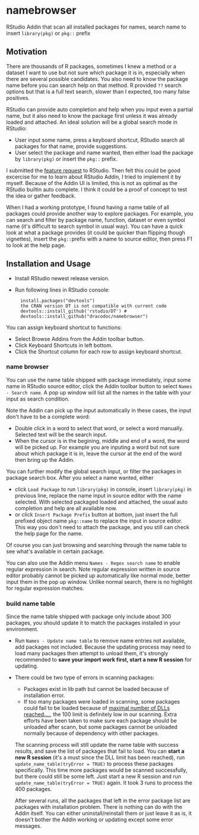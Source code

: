 # namebrowser
RStudio Addin that scan all installed packages for names, search name to insert `library(pkg)` or `pkg::` prefix

## Motivation
There are thousands of R packages, sometimes I knew a method or a dataset I want to use but not sure which package it is in, especially when there are several possible candidates. You also need to know the package name before you can search help on that method. R provided `??` search options but that is a full text search, slower than I expected, too many false positives.

RStudio can provide auto completion and help when you input even a partial name, but it also need to know the package first unless it was already loaded and attached. An ideal solution will be a global search mode in RStudio:
  
  - User input some name, press a keyboard shortcut, RStudio search all packages for that name, provide suggestions.
  - User select the package and name wanted, then either load the package by `library(pkg)` or insert the `pkg::` prefix.
  
I submitted the [feature request](https://support.rstudio.com/hc/en-us/community/posts/212206388-automatically-load-packages-like-the-auto-import-in-IntelliJ-IDEA) to RStudio. Then felt this could be good excercise for me to learn about RStudio Addin, I tried to implement it by myself. Because of the Addin UI is limited, this is not as optimal as the RStudio builtin auto complete. I think it could be a proof of concept to test the idea or gather feedback.  
  
When I had a working prototype, I found having a name table of all packages could provide another way to explore packages. For example, you can search and filter by package name, function, dataset or even symbol name (it's difficult to search symbol in usual way). You can have a quick look at what a package provides (it could be quicker than flipping though vignettes), insert the `pkg::`prefix with a name to source editor, then press F1 to look at the help page.

## Installation and Usage

- Install RStudio newest release version.
- Run following lines in RStudio console:

        install.packages("devtools") 
        the CRAN version DT is not compatible with current code
        devtools::install_github('rstudio/DT') # 
        devtools::install_github("dracodoc/namebrowser")

You can assign keyboard shortcut to functions:

- Select Browse Addins from the Addin toolbar button.
- Click Keyboard Shortcuts in left bottom.
- Click the Shortcut column for each row to assign keyboard shortcut.

### name browser

You can use the name table shipped with package immediately, input some name in RStudio source editor, click the Addin toolbar button to select `Names - Search name`. A pop up window will list all the names in the table with your input as search condition.

Note the Addin can pick up the input automatically in these cases, the input don't have to be a complete word:
- Double click in a word to select that word, or select a word manually. Selected text will be the search input.
- When the cursor is in the begining, middle and end of a word, the word will be picked up. For example you are inputing a word but not sure about which package it is in, leave the cursor at the end of the word then bring up the Addin.

You can further modify the global search input, or filter the packages in package search box. After you select a name wanted, either 
- click `Load Package` to run `library(pkg)` in console, insert `library(pkg)` in previous line, replace the name input in source editor with the name selected. With selected packaged loaded and attached, the usual auto completion and help are all available now.
- or click `Insert Package Prefix` button at bottom, just insert the full prefixed object name `pkg::name` to replace the input in source editor. This way you don't need to attach the package, and you still can check the help page for the name.

Of course you can just browsing and searching through the name table to see what's available in certain package.

You can also use the Addin menu `Names - Regex search name` to enable regular expression in search. Note regular expression written in source editor probably cannot be picked up automatically like normal mode, better input them in the pop up window. Unlike normal search, there is no highlight for regular expression matches.

### build name table

Since the name table shipped with package only include about 300 packages, you should update it to match the packages installed in your environment. 
- Run `Names - Update name table` to remove name entries not available, add packages not included. Because the updating process may need to load many packages then attempt to unload them, it's strongly recommended to **save your import work first, start a new R session** for updating.
- There could be two type of errors in scanning packages:
  * Packages exist in lib path but cannot be loaded because of installation error. 
  * If too many packages were loaded in scanning, some packages could fail to be loaded because of [maximal number of DLLs reached....](http://stackoverflow.com/questions/24832030/exceeded-maximum-number-of-dlls-in-r), the 100 limit is definitely low in our scanning. Extra efforts have been taken to make sure each package should be unloaded after scann, but some packages cannot be unloaded normally because of dependency with other packages.
  
  The scanning process will still update the name table with success results, and save the list of packages that fail to load. You can **start a new R session** (it's a must since the DLL limit has been reached), run `update_name_table(tryError = TRUE)` to process these packages specifically. This time more packages would be scanned successfully, but there could still be some left. Just start a new R session and run `update_name_table(tryError = TRUE)` again. It took 3 runs to process the 400 packages.
    
  After several runs, all the packages that left in the error package list are packages with installation problem. There is nothing can do with the Addin itself. You can either uninstall/reinstall them or just leave it as is, it doesn't bother the Addin working or updating except some error messages.


 
  
  
  
